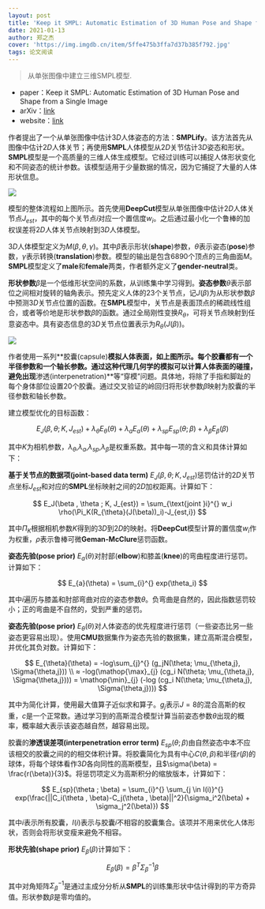 ```yaml
---
layout: post
title: 'Keep it SMPL: Automatic Estimation of 3D Human Pose and Shape from a Single Image'
date: 2021-01-13
author: 郑之杰
cover: 'https://img.imgdb.cn/item/5ffe475b3ffa7d37b385f792.jpg'
tags: 论文阅读
---
```


> 从单张图像中建立三维SMPL模型.

- paper：Keep it SMPL: Automatic Estimation of 3D Human Pose and Shape from a Single Image
- arXiv：[link](https://arxiv.org/abs/1607.08128)
- website：[link](http://smplify.is.tuebingen.mpg.de/)

作者提出了一个从单张图像中估计$3D$人体姿态的方法：**SMPLify**。该方法首先从图像中估计$2D$人体关节；再使用**SMPL**人体模型从$2D$关节估计$3D$姿态和形状。**SMPL**模型是一个高质量的三维人体生成模型。它经过训练可以捕捉人体形状变化和不同姿态的统计参数。该模型适用于少量数据的情况，因为它捕捉了大量的人体形状信息。

![](https://img.imgdb.cn/item/5ffe48f63ffa7d37b386d39d.jpg)

模型的整体流程如上图所示。首先使用**DeepCut**模型从单张图像中估计$2D$人体关节点$J_{est}$，其中的每个关节点$i$对应一个置信度$w_i$。之后通过最小化一个鲁棒的加权误差将$2D$人体关节点映射到$3D$人体模型。

$3D$人体模型定义为$M(\beta, \theta, \gamma)$。其中$\beta$表示形状(**shape**)参数，$\theta$表示姿态(**pose**)参数，$\gamma$表示转换(**translation**)参数。模型的输出是包含$6890$个顶点的三角曲面$M$。**SMPL**模型定义了**male**和**female**两类，作者额外定义了**gender-neutral**类。

**形状参数**$\beta$是一个低维形状空间的系数，从训练集中学习得到。**姿态参数**$\theta$表示部位之间相对旋转的轴角表示。预先定义人体的$23$个关节点，记$J(\beta)$为从形状参数$\beta$中预测$3D$关节点位置的函数。在**SMPL**模型中，关节点是表面顶点的稀疏线性组合，或者等价地是形状参数$\beta$的函数。通过全局刚性变换$R_{\theta}$，可将关节点映射到任意姿态中。具有姿态信息的$3D$关节点位置表示为$R_{\theta}(J(\beta))$。

![](https://img.imgdb.cn/item/5ffe4d7a3ffa7d37b3893345.jpg)

作者使用一系列**胶囊(capsule)**模拟人体表面，如上图所示。每个胶囊都有一个半径参数和一个轴长参数。通过这种代理几何学的模拟可以计算人体表面的碰撞，避免出现**渗透(interpenetration)**等“穿模”问题。具体地，将除了手指和脚趾的每个身体部位设置$20$个胶囊。通过交叉验证的岭回归将形状参数$\beta$映射为胶囊的半径参数和轴长参数。

建立模型优化的目标函数：

$$ E_J(\beta , \theta ; K, J_{est}) + \lambda_{\theta}E_{\theta}(\theta) + \lambda_{a}E_{a}(\theta) + \lambda_{sp}E_{sp}(\theta ; \beta) + \lambda_{\beta}E_{\beta}(\beta) $$

其中$K$为相机参数，$\lambda_{\theta}$,$\lambda_{a}$,$\lambda_{sp}$,$\lambda_{\beta}$是权重系数。其中每一项的含义和具体计算如下：

**基于关节点的数据项(joint-based data term)** $E_J(\beta , \theta ; K, J_{est})$惩罚估计的$2D$关节点坐标$J_{est}$和对应的**SMPL**坐标映射之间的$2D$加权距离。计算如下：

$$ E_J(\beta , \theta ; K, J_{est}) = \sum_{\text{joint }i}^{} w_i \rho(\Pi_K(R_{\theta}(J(\beta))_i)-J_{est,i}) $$

其中$\Pi_K$根据相机参数$K$得到的$3D$到$2D$的映射。将**DeepCut**模型计算的置信度$w_i$作为权重，$\rho$表示鲁棒可微**Geman-McClure**惩罚函数。

**姿态先验(pose prior)** $E_{a}(\theta)$对肘部(**elbow**)和膝盖(**knee**)的弯曲程度进行惩罚。计算如下：

$$ E_{a}(\theta) = \sum_{i}^{} exp(\theta_i) $$

其中$i$遍历与膝盖和肘部弯曲对应的姿态参数$\theta$。负弯曲是自然的，因此指数惩罚较小；正的弯曲是不自然的，受到严重的惩罚。

**姿态先验(pose prior)** $E_{\theta}(\theta)$对人体姿态的优先程度进行惩罚（一些姿态比另一些姿态更容易出现）。使用**CMU**数据集作为姿态先验的数据集，建立高斯混合模型，并优化其负对数。计算如下：

$$ E_{\theta}(\theta) = -log\sum_{j}^{} (g_jN(\theta; \mu_{\theta,j}, \Sigma{\theta,j})) \\ ≈ -log(\mathop{\max}_{j} (cg_i N(\theta; \mu_{\theta,j}, \Sigma{\theta,j}))) = \mathop{\min}_{j} (-log (cg_i N(\theta; \mu_{\theta,j}, \Sigma{\theta,j}))) $$

其中为简化计算，使用最大值算子近似求和算子。$g_j$表示$J=8$的混合高斯的权重，$c$是一个正常数。通过学习到的高斯混合模型计算当前姿态参数$\theta$出现的概率，概率越大表示该姿态越自然，越容易出现。

胶囊的**渗透误差项(interpenetration error term)** $E_{sp}(\theta ; \beta)$由自然姿态中本不应该相交的胶囊之间的的相交体积计算。将胶囊简化为具有中心$C(\theta, \beta)$和半径$r(\beta)$的球体，将每个球体看作$3D$各向同性的高斯模型，且$\sigma(\beta) = \frac{r(\beta)}{3}$。将惩罚项定义为高斯积分的缩放版本，计算如下：

$$ E_{sp}(\theta ; \beta) = \sum_{i}^{} \sum_{j \in I(i)}^{} exp(\frac{||C_i(\theta , \beta)-C_j(\theta , \beta)||^2}{\sigma_i^2(\beta) + \sigma_j^2(\beta)}) $$

其中$i$表示所有胶囊，$I(i)$表示与胶囊$i$不相容的胶囊集合。该项并不用来优化人体形状，否则会将形状变瘦来避免不相容。

**形状先验(shape prior)** $E_{\beta}(\beta)$计算如下：

$$ E_{\beta}(\beta) = \beta^T \Sigma_{\beta}^{-1} \beta $$

其中对角矩阵$\Sigma_{\beta}^{-1}$是通过主成分分析从**SMPL**的训练集形状中估计得到的平方奇异值。形状参数$\beta$是零均值的。


